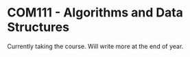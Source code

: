 # COM111 - Algorithms and Data Structures
Currently taking the course. Will write more at the end of year. 
